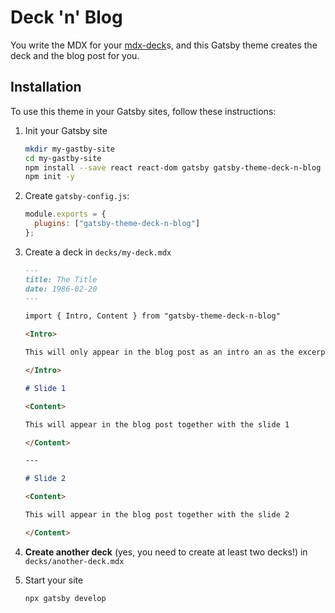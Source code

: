# Deck 'n' Blog

You write the MDX for your [mdx-deck](https://github.com/jxnblk/mdx-deck)s, and this Gatsby theme creates the deck and the blog post for you.

## Installation

To use this theme in your Gatsby sites, follow these instructions:

1. Init your Gatsby site

   ```sh
   mkdir my-gastby-site
   cd my-gastby-site
   npm install --save react react-dom gatsby gatsby-theme-deck-n-blog
   npm init -y
   ```

1. Create `gatsby-config.js`:

   ```js
   module.exports = {
     plugins: ["gatsby-theme-deck-n-blog"]
   };
   ```

1. Create a deck in `decks/my-deck.mdx`

   ```md
   ---
   title: The Title
   date: 1986-02-20
   ---

   import { Intro, Content } from "gatsby-theme-deck-n-blog"

   <Intro>

   This will only appear in the blog post as an intro an as the excerpt.

   </Intro>

   # Slide 1

   <Content>

   This will appear in the blog post together with the slide 1

   </Content>

   ---

   # Slide 2

   <Content>

   This will appear in the blog post together with the slide 2

   </Content>
   ```

1. **Create another deck** (yes, you need to create at least two decks!) in `decks/another-deck.mdx`

1. Start your site

   ```sh
   npx gatsby develop
   ```
